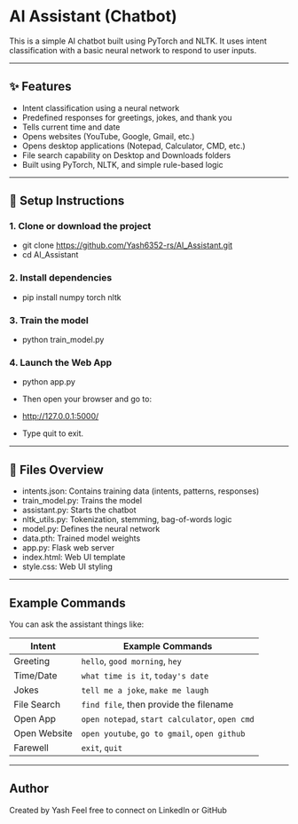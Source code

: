 # AI Assistant (Chatbot)

This is a simple AI chatbot built using PyTorch and NLTK. It uses intent classification with a basic neural network to respond to user inputs.

---

## ✨ Features

- Intent classification using a neural network
- Predefined responses for greetings, jokes, and thank you
- Tells current time and date
- Opens websites (YouTube, Google, Gmail, etc.)
- Opens desktop applications (Notepad, Calculator, CMD, etc.)
- File search capability on Desktop and Downloads folders
- Built using PyTorch, NLTK, and simple rule-based logic

---

## 🔧 Setup Instructions

### 1. Clone or download the project
- git clone https://github.com/Yash6352-rs/AI_Assistant.git
- cd AI_Assistant

### 2. Install dependencies
- pip install numpy torch nltk

### 3. Train the model
- python train_model.py

### 4. Launch the Web App
- python app.py

- Then open your browser and go to:
- http://127.0.0.1:5000/

- Type quit to exit.

---

## 📁 Files Overview

- intents.json: Contains training data (intents, patterns, responses)
- train_model.py: Trains the model
- assistant.py: Starts the chatbot
- nltk_utils.py: Tokenization, stemming, bag-of-words logic
- model.py: Defines the neural network
- data.pth: Trained model weights
- app.py: Flask web server
- index.html: Web UI template
- style.css: Web UI styling

---

## Example Commands

You can ask the assistant things like:

| **Intent**   | **Example Commands**                           |
| ------------ | ---------------------------------------------- |
| Greeting     | `hello`, `good morning`, `hey`                 |
| Time/Date    | `what time is it`, `today's date`              |
| Jokes        | `tell me a joke`, `make me laugh`              |
| File Search  | `find file`, then provide the filename         |
| Open App     | `open notepad`, `start calculator`, `open cmd` |
| Open Website | `open youtube`, `go to gmail`, `open github`   |
| Farewell     | `exit`, `quit`                                 |

---

## Author
Created by Yash
Feel free to connect on LinkedIn or GitHub
